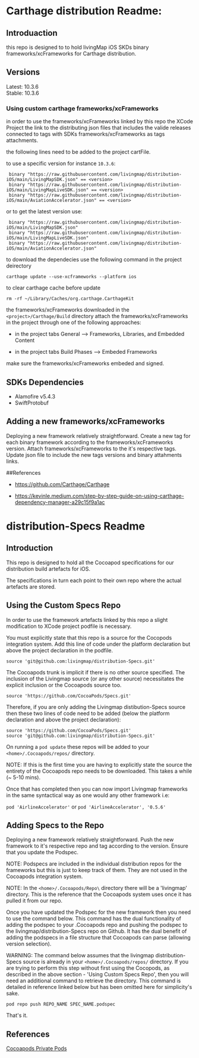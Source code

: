 # Carthage distribution Readme:

## Introduaction

this repo is designed to to hold livingMap iOS SKDs binary frameworks/xcFrameworks for Carthage distribution. 


## Versions

Latest: 10.3.6  
Stable: 10.3.6 

### Using custom carthage frameworks/xcFrameworks

in order to use the frameworks/xcFrameworks linked by this repo the XCode Project the link to the distributing json files that includes the valide releases connected to tags with SDKs frameworks/xcFrameworks as tags attachments. 

the following lines need to be added to the project cartFile. 

to use a specific version for instance `10.3.6`:

```
 binary "https://raw.githubusercontent.com/livingmap/distribution-iOS/main/LivingMapSDK.json" == <version>
 binary "https://raw.githubusercontent.com/livingmap/distribution-iOS/main/LivingMapLiveSDK.json" == <version>
 binary "https://raw.githubusercontent.com/livingmap/distribution-iOS/main/AviationAccelerator.json" == <version>
```

or to get the latest version use: 

```
 binary "https://raw.githubusercontent.com/livingmap/distribution-iOS/main/LivingMapSDK.json" 
 binary "https://raw.githubusercontent.com/livingmap/distribution-iOS/main/LivingMapLiveSDK.json"
 binary "https://raw.githubusercontent.com/livingmap/distribution-iOS/main/AviationAccelerator.json"
```

to download the dependecies use the following command in the project deirectory

`carthage update --use-xcframeworks --platform ios`

to clear carthage cache before update

`rm -rf ~/Library/Caches/org.carthage.CarthageKit`

the frameworks/xcFrameworks downloaded in the `<project>/Carthage/Build` directory 
attach the frameworks/xcFrameworks in the project through one of the following approaches:

-  in the project tabs General --> Frameworks, Libraries, and Embedded Content 

-  in the project tabs Build Phases --> Embeded Frameworks

make sure the frameworks/xcFrameworks embeded and signed. 

## SDKs Dependencies 

- Alamofire v5.4.3
- SwiftProtobuf 

## Adding a new frameworks/xcFrameworks

Deploying a new framework relatively straightforward. Create a new tag for each binary framework according to the frameworks/xcFrameworks version. Attach frameworks/xcFrameworks to the it's respective tags. 
Update json file to include the new tags versions and binary attahments links. 

##References 

- https://github.com/Carthage/Carthage

- https://kevinle.medium.com/step-by-step-guide-on-using-carthage-dependency-manager-a29c15f9a1ac



# distribution-Specs Readme

## Introduction

This repo is designed to hold all the Cocoapod specifications for our distribution build artefacts for iOS.

The specifications in turn each point to their own repo where the actual artefacts are stored.

## Using the Custom Specs Repo

In order to use the framework artefacts linked by this repo a slight modification to XCode project podfile is necessary.

You must explicitly state that this repo is a source for the Cocopods integration system. Add this line of code under the platform declaration but above the project declaration in the podfile.

```
source 'git@github.com:livingmap/distribution-Specs.git'
```

The Cocoapods trunk is implicit if there is no other source specified. The inclusion of the Livingmap source (or any other source) necessitates the explicit inclusion or the Cocoapods source too.

```
source 'https://github.com/CocoaPods/Specs.git'
```

Therefore, if you are only adding the Livingmap distibution-Specs source then these two lines of code need to be added (below the platform declaration and above the project declaration):

```
source 'https://github.com/CocoaPods/Specs.git'
source 'git@github.com:livingmap/distribution-Specs.git'
```

On running a `pod update` these repos will be added to your `<home>/.Cocoapods/repos/` directory.

NOTE: If this is the first time you are having to explicitly state the source the entirety of the Cocoapods repo needs to be downloaded. This takes a while (~ 5-10 mins).

Once that has completed then you can now import Livingmap frameworks in the same syntactical way as one would any other framework i.e:

`pod 'AirlineAccelerator'`
or
`pod 'AirlineAccelerator', '0.5.6'`

## Adding Specs to the Repo

Deploying a new framework relatively straightforward. Push the new framework to it's respective repo and tag according to the version. Ensure that you update the Podspec. 

NOTE: Podspecs are included in the individual distribution repos for the frameworks but this is just to keep track of them. They are not used in the Cocoapods integration system.

NOTE: In the `<home>/.Cocoapods/Repo\` directory there will be a 'livingmap' directory. This is the reference that the Cocoapods system uses once it has pulled it from our repo.

Once you have updated the Podspec for the new framework then you need to use the command below. This command has the dual functionality of adding the podspec to your .Cocoapods repo and pushing the podspec to the livingmap/distribution-Specs repo on Github. It has the dual benefit of adding the podspecs in a file structure that Cocoapods can parse (allowing version selection).

WARNING: The command below assumes that the livingmap distribution-Specs source is already in your `<home>/.Cocoapods/repos/` directory. If you are trying to perform this step without first using the Cocopods, as described in the above section - 'Using Custom Specs Repo', then you will need an additional command to retrieve the directory. This command is detailed in reference linked below but has been omitted here for simplicity's sake.

```
pod repo push REPO_NAME SPEC_NAME.podspec
```

That's it.

## References

[Cocoapods Private Pods](https://guides.cocoapods.org/making/private-cocoapods.html)

